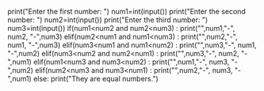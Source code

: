 print("Enter the first number: ")
num1=int(input())
print("Enter the second number: ")
num2=int(input())
print("Enter the third number: ")
num3=int(input())
if(num1<num2 and num2<num3) :
    print("",num1,"-", num2, "-",num3)
elif(num2<num1 and num1<num3) :
    print("",num2,"-", num1, "-",num3)
elif(num3<num1 and num1<num2) :
    print("",num3,"-", num1, "-",num2)
elif(num3<num2 and num2<num1) :
    print("",num3,"-", num2, "-",num1)
elif(num1<num3 and num3<num2) :
    print("",num1,"-", num3, "-",num2)
elif(num2<num3 and num3<num1) :
    print("",num2,"-", num3, "-",num1)
else:
    print("They are equal numbers.")
